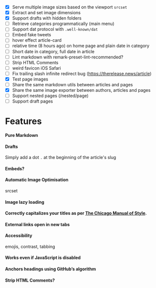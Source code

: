 - [x] Serve multiple image sizes based on the viewport `srcset`
- [x] Extract and set image dimensions
- [x] Support drafts with hidden folders
- [ ] Retrieve categories programmatically (main menu)
- [ ] Support dat protocol with `.well-known/dat`
- [ ] Embed fake tweets
- [ ] hover effect article-card
- [ ] relative time (8 hours ago) on home page and plain date in category
- [ ] Short date in category, full date in article
- [ ] Lint markdown with remark-preset-lint-recommended?
- [ ] Strip HTML Comments
- [ ] weird favicon iOS Safari
- [ ] Fix trailing slash infinite redirect bug (https://therelease.news/article) 
- [x] Test page images 
- [ ] Share the same markdown utils between articles and pages
- [x] Share the same image exporter between authors, articles and pages 
- [ ] Support nested pages (/nested/page)
- [ ] Support draft pages

# Features

#### Pure Markdown

#### Drafts

Simply add a dot `.` at the beginning of the article's slug

#### Embeds?

#### Automatic Image Optimisation

srcset

#### Image lazy loading

#### Correctly capitalizes your titles as per [The Chicago Manual of Style](http://www.chicagomanualofstyle.org/home.html).

#### External links open in new tabs

#### Accessibility

emojis, contrast, tabbing

#### Works even if JavaScript is disabled

#### Anchors headings using GitHub’s algorithm

#### Strip HTML Comments?
